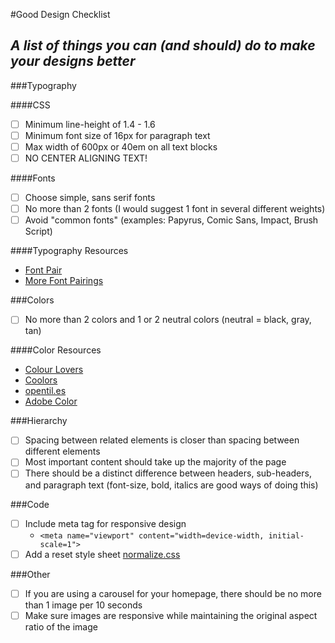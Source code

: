 #Good Design Checklist
## _A list of things you can (and should) do to make your designs better_

###Typography

####CSS
- [ ] Minimum line-height of 1.4 - 1.6
- [ ] Minimum font size of 16px for paragraph text
- [ ] Max width of 600px or 40em on all text blocks
- [ ] NO CENTER ALIGNING TEXT!

####Fonts
- [ ] Choose simple, sans serif fonts
- [ ] No more than 2 fonts (I would suggest 1 font in several different weights)
- [ ] Avoid "common fonts" (examples: Papyrus, Comic Sans, Impact, Brush Script)
 
####Typography Resources
- [Font Pair](http://fontpair.co/)
- [More Font Pairings](https://femmebot.github.io/google-type/)

###Colors
- [ ] No more than 2 colors and 1 or 2 neutral colors (neutral = black, gray, tan)

####Color Resources
- [Colour Lovers](http://www.colourlovers.com/)
- [Coolors](https://coolors.co/)
- [opentil.es](http://www.opentil.es/)
- [Adobe Color](https://color.adobe.com/explore/newest/)

###Hierarchy
- [ ] Spacing between related elements is closer than spacing between different elements
- [ ] Most important content should take up the majority of the page 
- [ ] There should be a distinct difference between headers, sub-headers, and paragraph text (font-size, bold, italics are good ways of doing this)

###Code
- [ ] Include meta tag for responsive design
    + `<meta name="viewport" content="width=device-width, initial-scale=1">
`
- [ ] Add a reset style sheet [normalize.css](https://necolas.github.io/normalize.css/)

###Other
- [ ] If you are using a carousel for your homepage, there should be no more than 1 image per 10 seconds
- [ ] Make sure images are responsive while maintaining the original aspect ratio of the image
